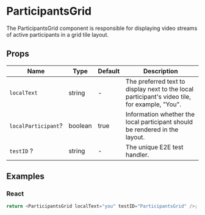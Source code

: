 # ParticipantsGrid

The ParticipantsGrid component is responsible for displaying video streams of active participants in a grid tile layout.

## Props

| Name                | Type    | Default | Description                                                                                   |
| ------------------- | ------- | ------- | --------------------------------------------------------------------------------------------- |
| `localText`         | string  | -       | The preferred text to display next to the local participant's video tile, for example, "You". |
| `localParticipant`? | boolean | true    | Information whether the local participant should be rendered in the layout.                   |
| `testID` ?          | string  | -       | The unique E2E test handler.                                                                  |

## Examples

### React

```javascript
return <ParticipantsGrid localText="you" testID="ParticipantsGrid" />;
```
